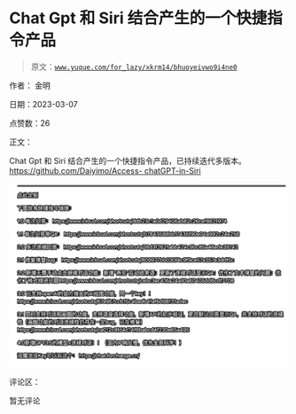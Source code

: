 # Chat Gpt 和 Siri 结合产生的一个快捷指令产品

> 原文：[`www.yuque.com/for_lazy/xkrm14/bhuoyeivwo9i4ne0`](https://www.yuque.com/for_lazy/xkrm14/bhuoyeivwo9i4ne0)

作者： 金明 

日期：2023-03-07 

点赞数：26 

正文： 

Chat Gpt 和 Siri 结合产生的一个快捷指令产品，已持续迭代多版本。 [https://github.com/Daiyimo/Access- chatGPT-in-Siri](https://github.com/Daiyimo/Access-chatGPT-in-Siri) 

![](img/6bf37e761e2cd95210a238d20aecf9e4.png)  

评论区： 

暂无评论 

